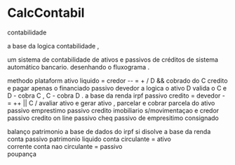 # CalcContabil
contabilidade

a base da logica contabilidade , 

um sistema de contabilidade de ativos e passivos de créditos de sistema automático bancario.
desenhando o fluxograma . 

methodo plataform 
ativo liquido = credor
    -- = + / D && cobrado do C credito e pagar apenas o financiado passivo devedor 
    a logica o ativo D valida o C e D - cobra C , C - cobra D . a base da renda irpf
passivo credito = devedor
      - = ++ || C / avaliar ativo e gerar ativo , parcelar e cobrar parcela do ativo
passivo emprestimo
passivo credito imobiliario
           s/movimentaçao e credor
passivo credito on line
passivo cheq
passivo de empresitimo consignado 


balanço patrimonio a base de dados do irpf
      si disolve a base da renda
conta passivo patrimonio liquido 
conta circulante = ativo  
 corrente 
 conta nao circulante = passivo  
 poupança 
 
 
